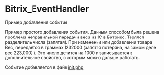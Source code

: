 # Bitrix_EventHandler
Пример добавления события

Пример простого добавления события. 
Данным способом была решена проблема неправильной передачи веса из 1С в Битрикс. Терялся разделитель числа (запятая).
При изменении или добавлении товара Вес, передаётся в граммах (232000 (запятая потеряна, на самом деле вес 223,000) ). Это число делится на 1000 и записывается в дополнительное свойство, с которым можно дальше работать.

Событие добавляется в файл <a href="init.php">init.php</a>
